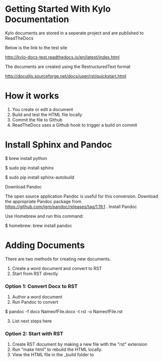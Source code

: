 # Getting Started With Kylo Documentation
Kylo documents are stored in a seperate project and are published to ReadTheDocs

Below is the link to the test site

http://kylo-docs-test.readthedocs.io/en/latest/index.html

The documents are created using the RestructuredText format

http://docutils.sourceforge.net/docs/user/rst/quickstart.html

# How it works
1. You create or edit a document
2. Build and test the HTML file locally
3. Commit the file to Github
4. ReadTheDocs uses a Github hook to trigger a build on commit

# Install Sphinx and Pandoc

 $ brew install python

 $ sudo pip install sphinx

 $ sudo pip install sphinx-autobuild

Download Pandoc

The open source application Pandoc is useful for this conversion. Download the appropriate Pandoc package from https://github.com/jgm/pandoc/releases/tag/1.19.1 .
Install Pandoc

Use Homebrew and run this command:

 $ homebrew: brew install pandoc

# Adding Documents
There are two methods for creating new documents.

1. Create a word document and convert to RST
2. Start from RST directly

### Option 1: Convert Docx to RST

1. Author a word document
2. Run Pandoc to convert

 $ pandoc -f docx NameofFile.docx -t rst -o NameofFile.rst

3. List next steps here

### Option 2: Start with RST

1. Create RST document by making a  new file with the "rst" extension
2. Run "make html" to rebuild the HTML locally.
3. View the HTML file in the _build folder to
